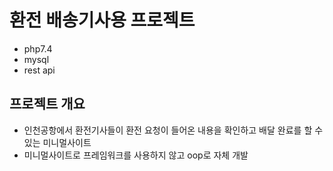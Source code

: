 # 환전 배송기사용 프로젝트
- php7.4
- mysql
- rest api

## 프로젝트 개요
- 인천공항에서 환전기사들이 환전 요청이 들어온 내용을 확인하고 배달 완료를 할 수 있는 미니멀사이트
- 미니멀사이트로 프레임워크를 사용하지 않고 oop로 자체 개발
